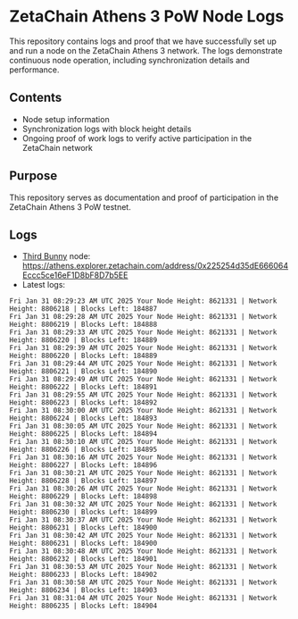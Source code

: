 # ZetaChain Athens 3 PoW Node Logs
This repository contains logs and proof that we have successfully set up and run a node on the ZetaChain Athens 3 network. The logs demonstrate continuous node operation, including synchronization details and performance.

## Contents
- Node setup information
- Synchronization logs with block height details
- Ongoing proof of work logs to verify active participation in the ZetaChain network

## Purpose
This repository serves as documentation and proof of participation in the ZetaChain Athens 3 PoW testnet.

## Logs

- [Third Bunny](https://thirdbunny.xyz/) node: https://athens.explorer.zetachain.com/address/0x225254d35dE666064Eccc5ce16eF1D8bF8D7b5EE
- Latest logs:
```
Fri Jan 31 08:29:23 AM UTC 2025 Your Node Height: 8621331 | Network Height: 8806218 | Blocks Left: 184887
Fri Jan 31 08:29:28 AM UTC 2025 Your Node Height: 8621331 | Network Height: 8806219 | Blocks Left: 184888
Fri Jan 31 08:29:33 AM UTC 2025 Your Node Height: 8621331 | Network Height: 8806220 | Blocks Left: 184889
Fri Jan 31 08:29:39 AM UTC 2025 Your Node Height: 8621331 | Network Height: 8806220 | Blocks Left: 184889
Fri Jan 31 08:29:44 AM UTC 2025 Your Node Height: 8621331 | Network Height: 8806221 | Blocks Left: 184890
Fri Jan 31 08:29:49 AM UTC 2025 Your Node Height: 8621331 | Network Height: 8806222 | Blocks Left: 184891
Fri Jan 31 08:29:55 AM UTC 2025 Your Node Height: 8621331 | Network Height: 8806223 | Blocks Left: 184892
Fri Jan 31 08:30:00 AM UTC 2025 Your Node Height: 8621331 | Network Height: 8806224 | Blocks Left: 184893
Fri Jan 31 08:30:05 AM UTC 2025 Your Node Height: 8621331 | Network Height: 8806225 | Blocks Left: 184894
Fri Jan 31 08:30:10 AM UTC 2025 Your Node Height: 8621331 | Network Height: 8806226 | Blocks Left: 184895
Fri Jan 31 08:30:16 AM UTC 2025 Your Node Height: 8621331 | Network Height: 8806227 | Blocks Left: 184896
Fri Jan 31 08:30:21 AM UTC 2025 Your Node Height: 8621331 | Network Height: 8806228 | Blocks Left: 184897
Fri Jan 31 08:30:26 AM UTC 2025 Your Node Height: 8621331 | Network Height: 8806229 | Blocks Left: 184898
Fri Jan 31 08:30:32 AM UTC 2025 Your Node Height: 8621331 | Network Height: 8806230 | Blocks Left: 184899
Fri Jan 31 08:30:37 AM UTC 2025 Your Node Height: 8621331 | Network Height: 8806231 | Blocks Left: 184900
Fri Jan 31 08:30:42 AM UTC 2025 Your Node Height: 8621331 | Network Height: 8806231 | Blocks Left: 184900
Fri Jan 31 08:30:48 AM UTC 2025 Your Node Height: 8621331 | Network Height: 8806232 | Blocks Left: 184901
Fri Jan 31 08:30:53 AM UTC 2025 Your Node Height: 8621331 | Network Height: 8806233 | Blocks Left: 184902
Fri Jan 31 08:30:58 AM UTC 2025 Your Node Height: 8621331 | Network Height: 8806234 | Blocks Left: 184903
Fri Jan 31 08:31:04 AM UTC 2025 Your Node Height: 8621331 | Network Height: 8806235 | Blocks Left: 184904
```
